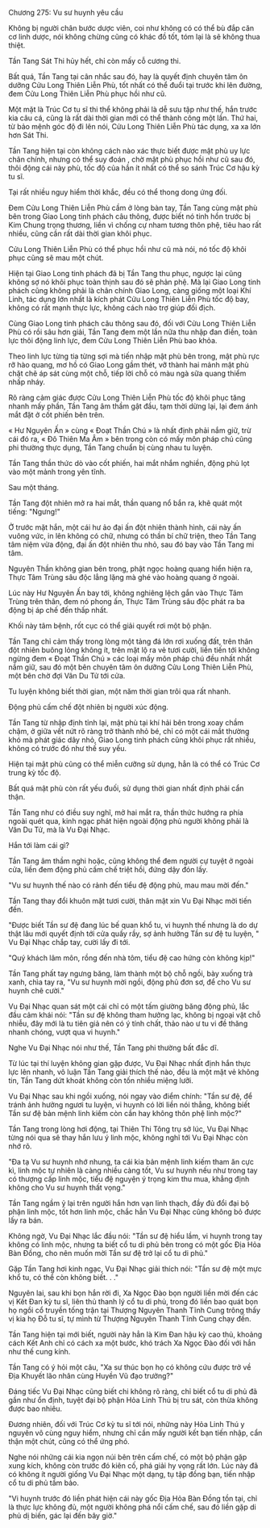 




Chương 275: Vu sư huynh yêu cầu


Không bị người chân bước dược viên, coi như không có có thể bù đắp căn cơ linh dược, nói không chừng cũng có khác đồ tốt, tóm lại là sẽ không thua thiệt.

Tần Tang Sát Thi hủy hết, chỉ còn mấy cỗ cương thi.

Bất quá, Tần Tang tại cân nhắc sau đó, hay là quyết định chuyên tâm ôn dưỡng Cửu Long Thiên Liễn Phù, tốt nhất có thể đuổi tại trước khi lên đường, đem Cửu Long Thiên Liễn Phù phục hồi như cũ.

Một mặt là Trúc Cơ tu sĩ thi thể không phải là dễ sưu tập như thế, hắn trước kia câu cá, cũng là rất dài thời gian mới có thể thành công một lần. Thứ hai, từ bảo mệnh góc độ đi lên nói, Cửu Long Thiên Liễn Phù tác dụng, xa xa lớn hơn Sát Thi.

Tần Tang hiện tại còn không cách nào xác thực biết được mật phù uy lực chân chính, nhưng có thể suy đoán , chờ mật phù phục hồi như cũ sau đó, thôi động cái này phù, tốc độ của hắn ít nhất có thể so sánh Trúc Cơ hậu kỳ tu sĩ.

Tại rất nhiều nguy hiểm thời khắc, đều có thể thong dong ứng đối.

Đem Cửu Long Thiên Liễn Phù cầm ở lòng bàn tay, Tần Tang cùng mật phù bên trong Giao Long tinh phách câu thông, được biết nó tinh hồn trước bị Kim Chung trọng thương, liền vì chống cự nham tương thôn phệ, tiêu hao rất nhiều, cũng cần rất dài thời gian khôi phục.

Cửu Long Thiên Liễn Phù có thể phục hồi như cũ mà nói, nó tốc độ khôi phục cũng sẽ mau một chút.

Hiện tại Giao Long tinh phách đã bị Tần Tang thu phục, ngược lại cũng không sợ nó khôi phục toàn thịnh sau đó sẽ phản phệ. Mà lại Giao Long tinh phách cũng không phải là chân chính Giao Long, càng giống một loại Khí Linh, tác dụng lớn nhất là kích phát Cửu Long Thiên Liễn Phù tốc độ bay, không có rất mạnh thực lực, không cách nào trợ giúp đối địch.

Cùng Giao Long tinh phách câu thông sau đó, đối với Cửu Long Thiên Liễn Phù có rồi sâu hơn giải, Tần Tang đem một lần nữa thu nhập đan điền, toàn lực thôi động linh lực, đem Cửu Long Thiên Liễn Phù bao khỏa.

Theo linh lực từng tia từng sợi mà tiến nhập mật phù bên trong, mật phù rực rỡ hào quang, mơ hồ có Giao Long gầm thét, vỡ thành hai mảnh mật phù chặt chẽ áp sát cùng một chỗ, tiếp lời chỗ có màu ngà sữa quang thiểm nhấp nháy.

Rõ ràng cảm giác được Cửu Long Thiên Liễn Phù tốc độ khôi phục tăng nhanh mấy phần, Tần Tang âm thầm gật đầu, tạm thời dừng lại, lại đem ánh mắt đặt ở cốt phiến bên trên.

« Hư Nguyên Ấn » cùng « Đoạt Thần Chú » là nhất định phải nắm giữ, trừ cái đó ra, « Đô Thiên Ma Âm » bên trong còn có mấy môn pháp chú cũng phi thường thực dụng, Tần Tang chuẩn bị cùng nhau tu luyện.

Tần Tang thần thức dò vào cốt phiến, hai mắt nhắm nghiền, động phủ lọt vào một mảnh trong yên tĩnh.

Sau một tháng.

Tần Tang đột nhiên mở ra hai mắt, thần quang nổ bắn ra, khẽ quát một tiếng: "Ngưng!"

Ở trước mặt hắn, một cái hư ảo đại ấn đột nhiên thành hình, cái này ấn vuông vức, in lên không có chữ, nhưng có thần bí chữ triện, theo Tần Tang tâm niệm vừa động, đại ấn đột nhiên thu nhỏ, sau đó bay vào Tần Tang mi tâm.

Nguyên Thần không gian bên trong, phật ngọc hoàng quang hiển hiện ra, Thực Tâm Trùng sâu độc lẳng lặng mà ghé vào hoàng quang ở ngoài.

Lúc này Hư Nguyên Ấn bay tới, không nghiêng lệch gắn vào Thực Tâm Trùng trên thân, đem nó phong ấn, Thực Tâm Trùng sâu độc phát ra ba động bị áp chế đến thấp nhất.

Khối này tâm bệnh, rốt cục có thể giải quyết rơi một bộ phận.

Tần Tang chỉ cảm thấy trong lòng một tảng đá lớn rơi xuống đất, trên thân đột nhiên buông lỏng không ít, trên mặt lộ ra vẻ tươi cười, liền tiến tới không ngừng đem « Đoạt Thần Chú » các loại mấy môn pháp chú đều nhất nhất nắm giữ, sau đó một bên chuyên tâm ôn dưỡng Cửu Long Thiên Liễn Phù, một bên chờ đợi Vân Du Tử tới cửa.

Tu luyện không biết thời gian, một năm thời gian trôi qua rất nhanh.

Động phủ cấm chế đột nhiên bị người xúc động.

Tần Tang từ nhập định tỉnh lại, mật phù tại khí hải bên trong xoay chầm chậm, ở giữa vết nứt rõ ràng trở thành nhỏ bé, chỉ có một cái mắt thường khó mà phát giác dây nhỏ, Giao Long tinh phách cũng khôi phục rất nhiều, không có trước đó như thế suy yếu.

Hiện tại mật phù cũng có thể miễn cưỡng sử dụng, hẳn là có thể có Trúc Cơ trung kỳ tốc độ.

Bất quá mật phù còn rất yếu đuối, sử dụng thời gian nhất định phải cẩn thận.

Tần Tang như có điều suy nghĩ, mở hai mắt ra, thần thức hướng ra phía ngoài quét qua, kinh ngạc phát hiện ngoài động phủ người không phải là Vân Du Tử, mà là Vu Đại Nhạc.

Hắn tới làm cái gì?

Tần Tang âm thầm nghi hoặc, cũng không thể đem người cự tuyệt ở ngoài cửa, liền đem động phủ cấm chế triệt hồi, đứng dậy đón lấy.

"Vu sư huynh thế nào có rảnh đến tiểu đệ động phủ, mau mau mời đến."

Tần Tang thay đổi khuôn mặt tươi cười, thân mật xin Vu Đại Nhạc mời tiến đến.

"Được biết Tần sư đệ đang lúc bế quan khổ tu, vi huynh thế nhưng là do dự thật lâu mới quyết định tới cửa quấy rầy, sợ ảnh hưởng Tần sư đệ tu luyện, " Vu Đại Nhạc chắp tay, cười lấy đi tới.

"Quý khách lâm môn, rồng đến nhà tôm, tiểu đệ cao hứng còn không kịp!"

Tần Tang phất tay ngưng băng, làm thành một bộ chỗ ngồi, bày xuống trà xanh, chìa tay ra, "Vu sư huynh mời ngồi, động phủ đơn sơ, để cho Vu sư huynh chê cười."

Vu Đại Nhạc quan sát một cái chỉ có một tấm giường băng động phủ, lắc đầu cảm khái nói: "Tần sư đệ không tham hưởng lạc, không bị ngoại vật chỗ nhiễu, đây mới là tu tiên giả nên có ý tính chất, thảo nào ư tu vi đề thăng nhanh chóng, vượt qua vi huynh."

Nghe Vu Đại Nhạc nói như thế, Tần Tang phi thường bất đắc dĩ.

Từ lúc tại thí luyện không gian gặp được, Vu Đại Nhạc nhất định hắn thực lực lên nhanh, vô luận Tần Tang giải thích thế nào, đều là một mặt vẻ không tin, Tần Tang dứt khoát không còn tốn nhiều miệng lưỡi.

Vu Đại Nhạc sau khi ngồi xuống, nói ngay vào điểm chính: "Tần sư đệ, để tránh ảnh hưởng ngươi tu luyện, vi huynh có lời liền nói thẳng, không biết Tần sư đệ bản mệnh linh kiếm còn cần hay không thôn phệ linh mộc?"

Tần Tang trong lòng hơi động, tại Thiên Thi Tông trụ sở lúc, Vu Đại Nhạc từng nói qua sẽ thay hắn lưu ý linh mộc, không nghĩ tới Vu Đại Nhạc còn nhớ rõ.

"Đa tạ Vu sư huynh nhớ nhung, ta cái kia bản mệnh linh kiếm tham ăn cực kì, linh mộc tự nhiên là càng nhiều càng tốt, Vu sư huynh nếu như trong tay có thượng cấp linh mộc, tiểu đệ nguyện ý trọng kim thu mua, khẳng định không cho Vu sư huynh thất vọng."

Tần Tang ngầm ỷ lại trên người hắn hơn vạn linh thạch, đầy đủ đổi đại bộ phận linh mộc, tốt hơn linh mộc, chắc hẳn Vu Đại Nhạc cũng không bỏ được lấy ra bán.

Không ngờ, Vu Đại Nhạc lắc đầu nói: "Tần sư đệ hiểu lầm, vi huynh trong tay không có linh mộc, nhưng ta biết cổ tu di phủ bên trong có một gốc Địa Hỏa Bàn Đồng, cho nên muốn mời Tần sư đệ trở lại cổ tu di phủ."

Gặp Tần Tang hơi kinh ngạc, Vu Đại Nhạc giải thích nói: "Tần sư đệ một mực khổ tu, có thể còn không biết. . ."

Nguyên lai, sau khi bọn hắn rời đi, Xa Ngọc Đào bọn người liền mời đến các vị Kết Đan kỳ tu sĩ, liên thủ thanh lý cổ tu di phủ, trong đó liền bao quát bọn họ ngồi cổ truyền tống trận tại Thượng Nguyên Thanh Tĩnh Cung trông thấy vị kia họ Đỗ tu sĩ, tự mình từ Thượng Nguyên Thanh Tĩnh Cung chạy đến.

Tần Tang hiện tại mới biết, người này hẳn là Kim Đan hậu kỳ cao thủ, khoảng cách Kết Anh chỉ có cách xa một bước, khó trách Xa Ngọc Đào đối với hắn như thế cung kính.

Tần Tang có ý hỏi một câu, "Xa sư thúc bọn họ có không cứu được trở về Địa Khuyết lão nhân cùng Huyền Vũ đạo trưởng?"

Đáng tiếc Vu Đại Nhạc cũng biết chi không rõ ràng, chỉ biết cổ tu di phủ đã gần như ổn định, tuyệt đại bộ phận Hỏa Linh Thú bị tru sát, còn thừa không được bao nhiêu.

Đương nhiên, đối với Trúc Cơ kỳ tu sĩ tới nói, những này Hỏa Linh Thú y nguyên vô cùng nguy hiểm, nhưng chỉ cần mấy người kết bạn tiến nhập, cẩn thận một chút, cũng có thể ứng phó.

Nghe nói những cái kia ngọn núi bên trên cấm chế, có một bộ phận gặp xung kích, không còn trước đó kiên cố, phá giải hy vọng rất lớn. Lúc này đã có không ít người giống Vu Đại Nhạc một dạng, tụ tập đồng bạn, tiến nhập cổ tu di phủ tầm bảo.

"Vi huynh trước đó liền phát hiện cái này gốc Địa Hỏa Bàn Đồng tồn tại, chỉ là thực lực không đủ, một người không phá nổi cấm chế, sau đó liền gặp di phủ dị biến, gác lại đến bây giờ."




